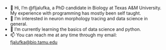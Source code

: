 - 👋 Hi, I’m @fljalufka, a PhD candidate in Biology at Texas A&M University. My experience with programming has mostly been self taught.
- 👀 I’m interested in neuron morphology tracing and data science in general.
- 🌱 I’m currently learning the basics of data science and python.
- 📫 You can reach me at any time through my email: fjalufka@bio.tamu.edu

<!---
fljalufka/fljalufka is a ✨ special ✨ repository because its `README.md` (this file) appears on your GitHub profile.
You can click the Preview link to take a look at your changes.
--->
